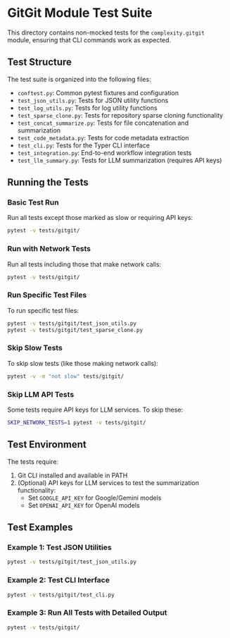 # GitGit Module Test Suite

This directory contains non-mocked tests for the `complexity.gitgit` module, ensuring that CLI commands work as expected.

## Test Structure

The test suite is organized into the following files:

- `conftest.py`: Common pytest fixtures and configuration
- `test_json_utils.py`: Tests for JSON utility functions
- `test_log_utils.py`: Tests for log utility functions
- `test_sparse_clone.py`: Tests for repository sparse cloning functionality
- `test_concat_summarize.py`: Tests for file concatenation and summarization
- `test_code_metadata.py`: Tests for code metadata extraction
- `test_cli.py`: Tests for the Typer CLI interface
- `test_integration.py`: End-to-end workflow integration tests
- `test_llm_summary.py`: Tests for LLM summarization (requires API keys)

## Running the Tests

### Basic Test Run

Run all tests except those marked as slow or requiring API keys:

```bash
pytest -v tests/gitgit/
```

### Run with Network Tests

Run all tests including those that make network calls:

```bash
pytest -v tests/gitgit/
```

### Run Specific Test Files

To run specific test files:

```bash
pytest -v tests/gitgit/test_json_utils.py
pytest -v tests/gitgit/test_sparse_clone.py
```

### Skip Slow Tests

To skip slow tests (like those making network calls):

```bash
pytest -v -m "not slow" tests/gitgit/
```

### Skip LLM API Tests

Some tests require API keys for LLM services. To skip these:

```bash
SKIP_NETWORK_TESTS=1 pytest -v tests/gitgit/
```

## Test Environment

The tests require:

1. Git CLI installed and available in PATH
2. (Optional) API keys for LLM services to test the summarization functionality:
   - Set `GOOGLE_API_KEY` for Google/Gemini models
   - Set `OPENAI_API_KEY` for OpenAI models

## Test Examples

### Example 1: Test JSON Utilities

```bash
pytest -v tests/gitgit/test_json_utils.py
```

### Example 2: Test CLI Interface

```bash
pytest -v tests/gitgit/test_cli.py
```

### Example 3: Run All Tests with Detailed Output

```bash
pytest -v tests/gitgit/
```
